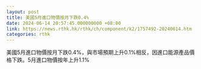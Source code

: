 ```yaml
---
layout: post
title: 美國5月進口物價按月下跌0.4%
date: 2024-06-14 20:57:45.000000000 +08:00
link: https://news.rthk.hk/rthk/ch/component/k2/1757492-20240614.htm
categories: rthk
---
```


美國5月進口物價按月下跌0.4%，與市場預期上升0.1%相反，因進口能源產品價格下跌。5月進口物價按年上升1.1%
